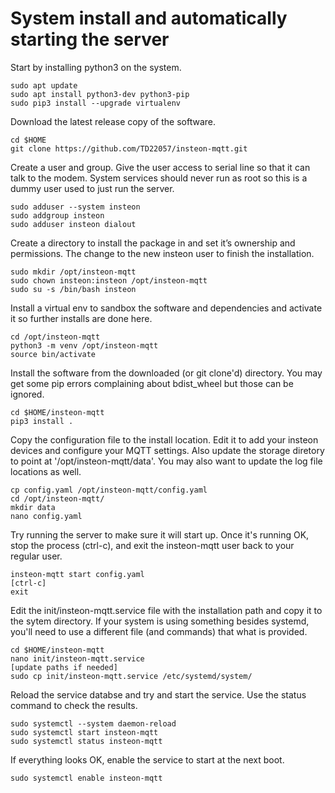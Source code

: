 # System install and automatically starting the server

Start by installing python3 on the system.

   ```
   sudo apt update
   sudo apt install python3-dev python3-pip
   sudo pip3 install --upgrade virtualenv
   ```

Download the latest release copy of the software.

   ```
   cd $HOME
   git clone https://github.com/TD22057/insteon-mqtt.git
   ```

Create a user and group. Give the user access to serial line so that
it can talk to the modem.  System services should never run as root so
this is a dummy user used to just run the server.

   ```
   sudo adduser --system insteon
   sudo addgroup insteon
   sudo adduser insteon dialout
   ```

Create a directory to install the package in and set it’s ownership
and permissions.  The change to the new insteon user to finish the
installation.

   ```
   sudo mkdir /opt/insteon-mqtt
   sudo chown insteon:insteon /opt/insteon-mqtt
   sudo su -s /bin/bash insteon
   ```

Install a virtual env to sandbox the software and dependencies and
activate it so further installs are done here.

   ```
   cd /opt/insteon-mqtt
   python3 -m venv /opt/insteon-mqtt
   source bin/activate
   ```

Install the software from the downloaded (or git clone'd) directory.
You may get some pip errors complaining about bdist_wheel but those
can be ignored.

   ```
   cd $HOME/insteon-mqtt
   pip3 install .
   ```

Copy the configuration file to the install location.  Edit it to add
your insteon devices and configure your MQTT settings.  Also update
the storage diretory to point at '/opt/insteon-mqtt/data'.  You may
also want to update the log file locations as well.

   ```
   cp config.yaml /opt/insteon-mqtt/config.yaml
   cd /opt/insteon-mqtt/
   mkdir data
   nano config.yaml
   ```

Try running the server to make sure it will start up.  Once it's
running OK, stop the process (ctrl-c), and exit the insteon-mqtt user
back to your regular user.

   ```
   insteon-mqtt start config.yaml
   [ctrl-c]
   exit
   ```

Edit the init/insteon-mqtt.service file with the installation path and
copy it to the sytem directory.  If your system is using something
besides systemd, you'll need to use a different file (and commands)
that what is provided.

   ```
   cd $HOME/insteon-mqtt
   nano init/insteon-mqtt.service
   [update paths if needed]
   sudo cp init/insteon-mqtt.service /etc/systemd/system/
   ```

Reload the service databse and try and start the service.  Use the
status command to check the results.

   ```
   sudo systemctl --system daemon-reload
   sudo systemctl start insteon-mqtt
   sudo systemctl status insteon-mqtt
   ```

If everything looks OK, enable the service to start at the next boot.

   ```
   sudo systemctl enable insteon-mqtt
   ```

